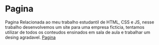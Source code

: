 # Pagina
 Pagina Relacionada ao meu trabalho estudantil de HTML, CSS e JS, nesse trabalho desenvolvemos um site para uma empresa ficticia, tentamos utilizar de todos os conteudos ensinados em sala de aula e trabalhar um desing agradavel.
 <a href="index.html">Pagina</a>
